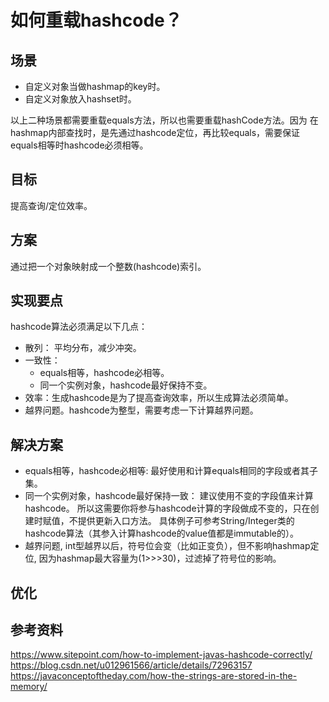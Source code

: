 # 如何重载hashcode？

## 场景
- 自定义对象当做hashmap的key时。
- 自定义对象放入hashset时。

以上二种场景都需要重载equals方法，所以也需要重载hashCode方法。因为
在hashmap内部查找时，是先通过hashcode定位，再比较equals，需要保证equals相等时hashcode必须相等。

## 目标
提高查询/定位效率。

## 方案
通过把一个对象映射成一个整数(hashcode)索引。

## 实现要点
hashcode算法必须满足以下几点：
* 散列： 平均分布，减少冲突。
* 一致性： 
  * equals相等，hashcode必相等。
  * 同一个实例对象，hashcode最好保持不变。
* 效率：生成hashcode是为了提高查询效率，所以生成算法必须简单。
* 越界问题。hashcode为整型，需要考虑一下计算越界问题。

## 解决方案
- equals相等，hashcode必相等: 最好使用和计算equals相同的字段或者其子集。
- 同一个实例对象，hashcode最好保持一致： 建议使用不变的字段值来计算hashcode。
所以这需要你将参与hashcode计算的字段做成不变的，只在创建时赋值，不提供更新入口方法。
具体例子可参考String/Integer类的hashcode算法（其参入计算hashcode的value值都是immutable的）。
- 越界问题, int型越界以后，符号位会变（比如正变负），但不影响hashmap定位, 因为hashmap最大容量为(1>>>30)，过滤掉了符号位的影响。

## 优化

## 参考资料
https://www.sitepoint.com/how-to-implement-javas-hashcode-correctly/
https://blog.csdn.net/u012961566/article/details/72963157
https://javaconceptoftheday.com/how-the-strings-are-stored-in-the-memory/